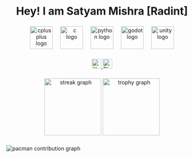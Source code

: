 <h1 align="center">Hey! I am Satyam Mishra [Radint]</h1>

###

<div align="center">
  <img src="https://cdn.jsdelivr.net/gh/devicons/devicon/icons/cplusplus/cplusplus-original.svg" height="60" alt="cplusplus logo"  />
  <img width="12" />
  <img src="https://cdn.jsdelivr.net/gh/devicons/devicon/icons/c/c-original.svg" height="60" alt="c logo"  />
  <img width="12" />
  <img src="https://skillicons.dev/icons?i=py" height="60" alt="python logo"  />
  <img width="12" />
  <img src="https://cdn.jsdelivr.net/gh/devicons/devicon/icons/godot/godot-original.svg" height="60" alt="godot logo"  />
  <img width="12" />
  <img src="https://cdn.jsdelivr.net/gh/devicons/devicon/icons/unity/unity-original.svg" height="60" alt="unity logo"  />
</div>

###

<div align="center">
  <a href="https://www.youtube.com/@Radint_dev" target="_blank" rel="noopener noreferrer">
    <img src="https://img.shields.io/static/v1?message=YouTube&logo=youtube&label=&color=FF0000&logoColor=white&labelColor=&style=for-the-badge" height="25" alt="YouTube channel" />
  </a>
  <a href="https://discordlookup.com/user/745117462839820390" target="_blank" rel="noopener noreferrer">
    <img src="https://img.shields.io/static/v1?message=Discord&logo=discord&label=&color=7289DA&logoColor=white&labelColor=&style=for-the-badge" height="25" alt="Discord" />
  </a>
</div>


###

<div align="center">
  <img src="https://streak-stats.demolab.com?user=satyamex&locale=en&mode=daily&theme=dracula&hide_border=false&border_radius=5&order=3" height="150" alt="streak graph"  />
  <img src="https://github-profile-trophy.vercel.app?username=satyamex&theme=dracula&column=-1&row=1&margin-w=8&margin-h=8&no-bg=false&no-frame=false&order=4" height="150" alt="trophy graph"  />
</div>

###

<picture>
  <source media="(prefers-color-scheme: dark)" srcset="https://raw.githubusercontent.com/satyamex/satyamex/output/pacman-contribution-graph-dark.svg">
  <source media="(prefers-color-scheme: light)" srcset="https://raw.githubusercontent.com/satyamex/satyamex/output/pacman-contribution-graph.svg">
  <img alt="pacman contribution graph" src="https://raw.githubusercontent.com/satyamex/satyamex/output/pacman-contribution-graph.svg">
</picture>

###
